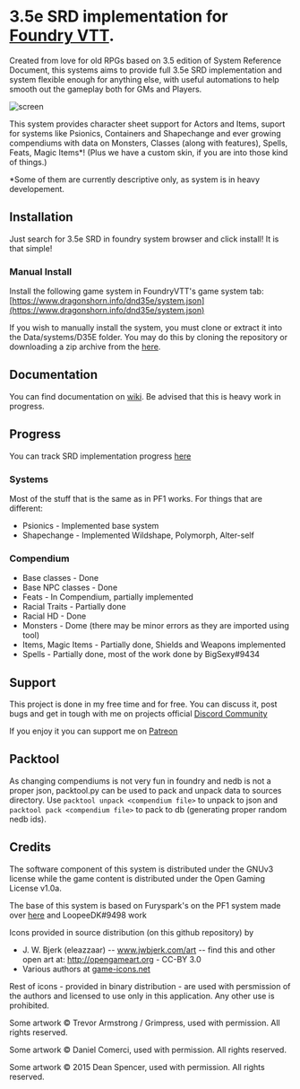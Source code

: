 # 3.5e SRD implementation for [Foundry VTT](http://foundryvtt.com).
Created from love for old RPGs based on 3.5 edition of System Reference Document, this systems aims to provide full 3.5e SRD implementation and system flexible enough for anything else, with useful automations to help smooth out the gameplay both for GMs and Players.

![screen](https://legaciesofthedragon.com/img/system-screen-skin.webp)

This system provides character sheet support for Actors and Items, suport for systems like Psionics, Containers and Shapechange and ever growing compendiums with data on Monsters, Classes (along with features), Spells, Feats, Magic Items*!  (Plus we have a custom skin, if you are into those kind of things.)

*Some of them are currently descriptive only, as system is in heavy developement.
## Installation
Just search for 3.5e SRD in foundry system browser and click install! It is that simple!

### Manual Install

Install the following game system in FoundryVTT's game system tab: [https://www.dragonshorn.info/dnd35e/system.json](https://www.dragonshorn.info/dnd35e/system.json)

If you wish to manually install the system, you must clone or extract it into
the Data/systems/D35E folder. You may do this by cloning the repository or
downloading a zip archive from the [here](https://www.dragonshorn.info/dnd35e/dnd35e.zip).

## Documentation
You can find documentation on [wiki](https://docs.legaciesofthedragon.com). Be advised that this is heavy work in progress.

## Progress
You can track SRD implementation progress [here](https://github.com/Rughalt/D35E/projects/1)

### Systems
Most of the stuff that is the same as in PF1 works. For things that are different:
- Psionics - Implemented base system
- Shapechange - Implemented Wildshape, Polymorph, Alter-self

### Compendium

- Base classes - Done
- Base NPC classes - Done
- Feats - In Compendium, partially implemented
- Racial Traits - Partially done
- Racial HD - Done
- Monsters - Dome (there may be minor errors as they are imported using tool)
- Items, Magic Items - Partially done, Shields and Weapons implemented
- Spells - Partially done, most of the work done by BigSexy#9434


## Support
This project is done in my free time and for free. You can discuss it, post bugs and get in tough with me on projects official [Discord Community](https://discord.gg/wDyUaZH)

If you enjoy it you can support me on [Patreon](https://www.patreon.com/rughalt)

## Packtool
As changing compendiums is not very fun in foundry and nedb is not a proper json, packtool.py can be used to pack and unpack data to sources directory.
Use `packtool unpack <compendium file>` to unpack to json and `packtool pack <compendium file>` to pack to db (generating proper random nedb ids).

## Credits

The software component of this system is distributed under the GNUv3 license
while the game content is distributed under the Open Gaming License v1.0a.

The base of this system is based on Furyspark's 
on the PF1 system made over [here](https://gitlab.com/Furyspark/foundryvtt-pathfinder1) and LoopeeDK#9498 work 

Icons provided in source distribution (on this github repository) by 
- J. W. Bjerk (eleazzaar) -- www.jwbjerk.com/art  -- find this and other open art at: http://opengameart.org - CC-BY 3.0
- Various authors at [game-icons.net](https://game-icons.net/)

Rest of icons - provided in binary distribution - are used with persmission of the authors and licensed to use only in this application. Any other use is prohibited.

Some artwork © Trevor Armstrong / Grimpress, used with permission. All rights reserved.

Some artwork © Daniel Comerci, used with permission. All rights reserved.

Some artwork © 2015 Dean Spencer, used with permission. All rights reserved.

